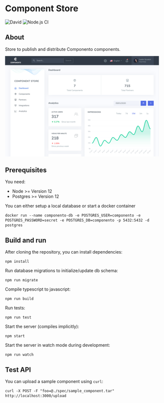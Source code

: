 # Component Store

![David](https://img.shields.io/david/dev/componento/component-store)
![Node.js CI](https://github.com/componento/component-store/workflows/Node.js%20CI/badge.svg)

## About

Store to publish and distribute Componento components.

![Screenshot](./component_store_screenshot.png)

## Prerequisites

You need:

* Node >= Version 12
* Postgres >= Version 12

You can either setup a local database or start a docker container

    docker run --name componento-db -e POSTGRES_USER=componento -e POSTGRES_PASSWORD=secret -e POSTGRES_DB=componento -p 5432:5432 -d postgres

## Build and run

After cloning the repository, you can install dependencies:

    npm install
    
Run database migrations to initialize/update db schema:

    npm run migrate   
    
Compile typescript to javascript:

    npm run build
    
Run tests:

    npm run test    
    
Start the server (compiles implicitly):

    npm start
    
Start the server in watch mode during development:

    npm run watch

## Test API

You can upload a sample component using `curl`:

    curl -X POST -F "foo=@./spec/sample_component.tar" http://localhost:3000/upload
